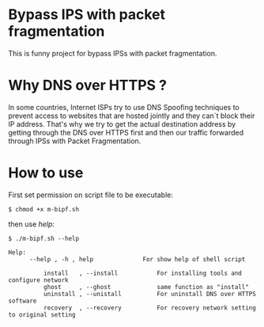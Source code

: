 # Bypass IPS with packet fragmentation

This is funny project for bypass IPSs with packet fragmentation.

# Why DNS over HTTPS ?
In some countries, Internet ISPs try to use DNS Spoofing techniques to prevent access to websites that are hosted jointly and they can`t block their IP address.
That's why we try to get the actual destination address by getting through the DNS over HTTPS first and then our traffic forwarded through IPSs with Packet Fragmentation.

# How to use
First set permission on script file to be executable:
```
$ chmod +x m-bipf.sh
```
then use *help*:

```
$ ./m-bipf.sh --help

Help:
	  --help , -h , help              For show help of shell script
           
          install   , --install           For installing tools and configure network
          ghost     , --ghost             same function as "install"
          uninstall , --unistall          For uninstall DNS over HTTPS software
          recovery  , --recovery          For recovery network setting to original setting
```
